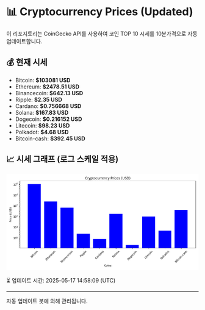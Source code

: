 
# 📊 Cryptocurrency Prices (Updated)

이 리포지토리는 CoinGecko API를 사용하여 코인 TOP 10 시세를 10분가격으로 자동 업데이트합니다.

## 💰 현재 시세
- Bitcoin: **$103081 USD**
- Ethereum: **$2478.51 USD**
- Binancecoin: **$642.13 USD**
- Ripple: **$2.35 USD**
- Cardano: **$0.756668 USD**
- Solana: **$167.83 USD**
- Dogecoin: **$0.216152 USD**
- Litecoin: **$98.23 USD**
- Polkadot: **$4.68 USD**
- Bitcoin-cash: **$392.45 USD**

## 📈 시세 그래프 (로그 스케일 적용)
![Crypto Prices](crypto_prices.png)

⏳ 업데이트 시간: 2025-05-17 14:58:09 (UTC)

---
자동 업데이트 봇에 의해 관리됩니다.

